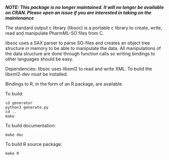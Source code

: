 ***NOTE: This package is no longer maintained. It will no longer be available on CRAN. Please open an issue if you are interested in taking on the maintenance***

The standard output c library (libsoc) is a portable c library to create, write, read and manipulate PharmML-SO files from C. 

libsoc uses a SAX parser to parse SO-files and creates an object tree structure in memory to be able to manipulate the data. All manipulations of
the data structure are done through function calls so writing bindings to other languages should be easy.

Dependencies:
libsoc uses libxml2 to read and write XML. To build the libxml2-dev must be installed.


Bindings to R, in the form of an R package, are available.

To build:
``` 
cd generator
python3 generate.py
cd ..
make
```

To build documentation:
```
make doc
```

To build R source package:
```
make R
```
